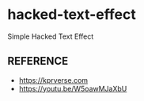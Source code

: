 # hacked-text-effect

Simple Hacked Text Effect

## REFERENCE

- https://kprverse.com
- https://youtu.be/W5oawMJaXbU

